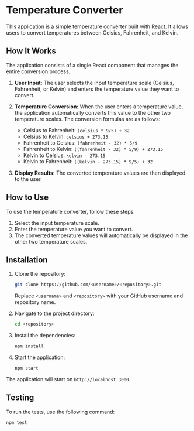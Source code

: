 # Temperature Converter

This application is a simple temperature converter built with React. It allows users to convert temperatures between Celsius, Fahrenheit, and Kelvin.

## How It Works

The application consists of a single React component that manages the entire conversion process.

1. **User Input:** The user selects the input temperature scale (Celsius, Fahrenheit, or Kelvin) and enters the temperature value they want to convert.

2. **Temperature Conversion:** When the user enters a temperature value, the application automatically converts this value to the other two temperature scales. The conversion formulas are as follows:
    - Celsius to Fahrenheit: `(celsius * 9/5) + 32`
    - Celsius to Kelvin: `celsius + 273.15`
    - Fahrenheit to Celsius: `(fahrenheit - 32) * 5/9`
    - Fahrenheit to Kelvin: `((fahrenheit - 32) * 5/9) + 273.15`
    - Kelvin to Celsius: `kelvin - 273.15`
    - Kelvin to Fahrenheit: `((kelvin - 273.15) * 9/5) + 32`

3. **Display Results:** The converted temperature values are then displayed to the user.

## How to Use

To use the temperature converter, follow these steps:

1. Select the input temperature scale.
2. Enter the temperature value you want to convert.
3. The converted temperature values will automatically be displayed in the other two temperature scales.

## Installation

1. Clone the repository:
    ```bash
    git clone https://github.com/<username>/<repository>.git
    ```
    Replace `<username>` and `<repository>` with your GitHub username and repository name.

2. Navigate to the project directory:
    ```bash
    cd <repository>
    ```

3. Install the dependencies:
    ```bash
    npm install
    ```

4. Start the application:
    ```bash
    npm start
    ```

The application will start on `http://localhost:3000`.

## Testing

To run the tests, use the following command:

```bash
npm test